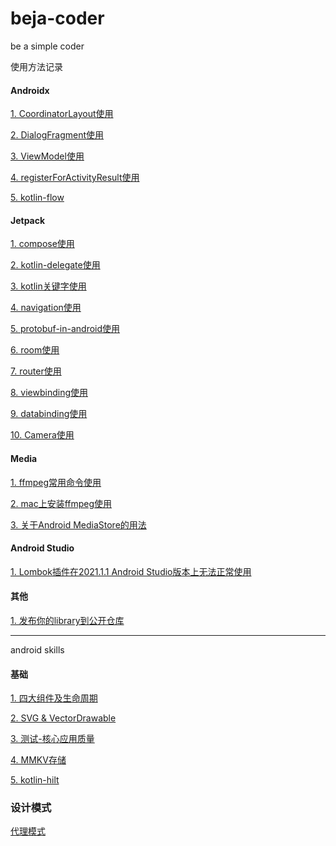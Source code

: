 # beja-coder

be a simple coder

使用方法记录

#### Androidx

[1. CoordinatorLayout使用](https://github.com/edmond-biguys/beja-coder/blob/main/androidx/CoordinatorLayout.md)  

[2. DialogFragment使用](https://github.com/edmond-biguys/beja-coder/blob/main/androidx/DialogFragment.md)  

[3. ViewModel使用](https://github.com/edmond-biguys/beja-coder/blob/main/androidx/ViewModel.md)  

[4. registerForActivityResult使用](https://github.com/edmond-biguys/beja-coder/blob/main/androidx/registerForActivityResult.md)  

[5. kotlin-flow](https://github.com/edmond-biguys/beja-coder/blob/main/androidx/kotlin-flow.md)

#### Jetpack

[1. compose使用](https://github.com/edmond-biguys/beja-coder/tree/main/jetpack/compose.md)  

[2. kotlin-delegate使用](https://github.com/edmond-biguys/beja-coder/tree/main/jetpack/kotlin-delegate.md)  

[3. kotlin关键字使用](https://github.com/edmond-biguys/beja-coder/tree/main/jetpack/kotlin关键字.md)  

[4. navigation使用](https://github.com/edmond-biguys/beja-coder/tree/main/jetpack/navigation.md)  

[5. protobuf-in-android使用](https://github.com/edmond-biguys/beja-coder/tree/main/jetpack/protobuf-in-android.md)  

[6. room使用](https://github.com/edmond-biguys/beja-coder/tree/main/jetpack/room.md)  

[7. router使用](https://github.com/edmond-biguys/beja-coder/tree/main/jetpack/router.md)  

[8. viewbinding使用](https://github.com/edmond-biguys/beja-coder/tree/main/jetpack/viewbinding.md)

[9. databinding使用](https://github.com/edmond-biguys/beja-coder/tree/main/jetpack/databinding.md)

[10. Camera使用](https://github.com/edmond-biguys/beja-coder/edit/main/jetpack/camera.md)

#### Media

[1. ffmpeg常用命令使用](https://github.com/edmond-biguys/beja-coder/tree/main/media/ffmpeg常用命令.md)  

[2. mac上安装ffmpeg使用](https://github.com/edmond-biguys/beja-coder/tree/main/media/mac上安装ffmpeg.md)

[3. 关于Android MediaStore的用法](https://github.com/edmond-biguys/beja-coder/blob/main/media/%E5%85%B3%E4%BA%8EMediaStore%E7%94%A8%E6%B3%95.md)

#### Android Studio

[1. Lombok插件在2021.1.1 Android Studio版本上无法正常使用](https://github.com/edmond-biguys/beja-coder/blob/main/android-studio/lombok.md)

#### 其他

[1. 发布你的library到公开仓库](https://github.com/edmond-biguys/beja-coder/blob/main/pushlish-your-library.md)

---

android skills

#### 基础

[1. 四大组件及生命周期](https://github.com/edmond-biguys/beja-coder/blob/main/android-base/四大组件及生命周期.md)  

[2. SVG &amp; VectorDrawable](https://github.com/edmond-biguys/beja-coder/blob/main/android-base/svg-VectorDrawable.md)  

[3. 测试-核心应用质量](https://github.com/edmond-biguys/beja-coder/blob/main/android-base/核心应用质量.md)  

[4. MMKV存储](https://github.com/edmond-biguys/beja-coder/blob/main/android-base/MMKV存储.md)

[5. kotlin-hilt](https://github.com/edmond-biguys/beja-coder/blob/main/android-base/kotlin-hilt.md)

### 设计模式

[代理模式](https://github.com/edmond-biguys/beja-coder/blob/main/design-pattern/代理模式.md)
